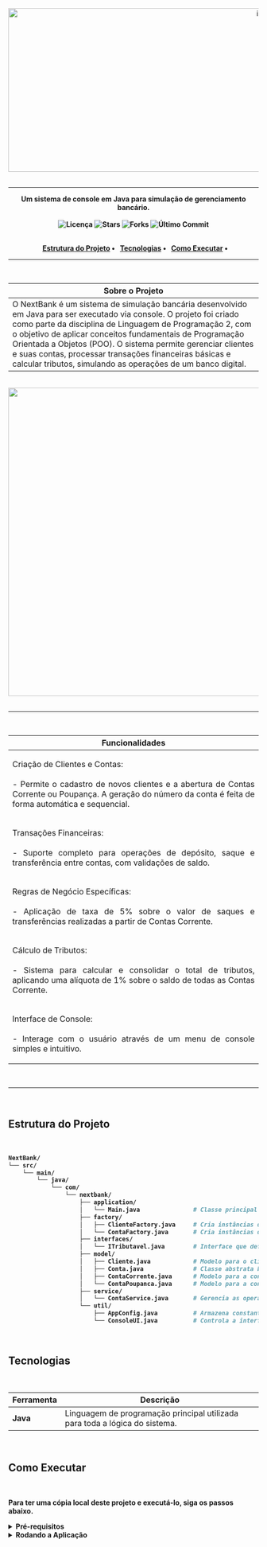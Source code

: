 <div align="center"\>
  <img width="1024" height="329" alt="image" src="https://github.com/user-attachments/assets/842cfd8d-5441-4371-b479-fe06753c0d8d" />
</div>

<br>

-----

<div align="center"\>
  <strong>Um sistema de console em Java para simulação de gerenciamento bancário.</strong\>
</div>

<br>

<div align="center">
  <img src="https://img.shields.io/github/license/OfAndreS/NextBank?style=for-the-badge" alt="Licença">
  <img src="https://img.shields.io/github/stars/OfAndreS/NextBank?style=for-the-badge" alt="Stars">
  <img src="https://img.shields.io/github/forks/OfAndreS/NextBank?style=for-the-badge" alt="Forks">
  <img src="https://img.shields.io/github/last-commit/OfAndreS/NextBank?style=for-the-badge" alt="Último Commit">
</div>

<br>

<p align="center">
  <a href="#estrutura-do-projeto">Estrutura do Projeto</a> •
  <a href="#tecnologias">Tecnologias</a> •
  <a href="#como-executar">Como Executar</a> •
</p>

-----

<br>

|**Sobre o Projeto**|
|-|
|O NextBank é um sistema de simulação bancária desenvolvido em Java para ser executado via console. O projeto foi criado como parte da disciplina de Linguagem de Programação 2, com o objetivo de aplicar conceitos fundamentais de Programação Orientada a Objetos (POO). O sistema permite gerenciar clientes e suas contas, processar transações financeiras básicas e calcular tributos, simulando as operações de um banco digital.|

<br>

<div align="center"\>
  <img width="1279" height="620" alt="image" src="https://github.com/user-attachments/assets/641d4153-5e5a-416a-b563-d50ed48ad6c4" />
</div>

<br>

-----

<br>

| **Funcionalidades** |
|---|
| <p align="justify">  Criação de Clientes e Contas: <br> <br> -  Permite o cadastro de novos clientes e a abertura de Contas Corrente ou Poupança. A geração do número da conta é feita de forma automática e sequencial. </p> |
| <p align="justify">Transações Financeiras: <br> <br> - Suporte completo para operações de depósito, saque e transferência entre contas, com validações de saldo. </p> |
| <p align="justify"> Regras de Negócio Específicas: <br> <br> - Aplicação de taxa de 5% sobre o valor de saques e transferências realizadas a partir de Contas Corrente. </p> |
| <p align="justify"> Cálculo de Tributos: <br> <br> - Sistema para calcular e consolidar o total de tributos, aplicando uma alíquota de 1% sobre o saldo de todas as Contas Corrente. </p> |
| <p align="justify"> Interface de Console: <br> <br> - Interage com o usuário através de um menu de console simples e intuitivo. </p> |

<br>

-----

<br>

## **Estrutura do Projeto**
<br>

```bash
NextBank/
└── src/
    └── main/
        └── java/
            └── com/
                └── nextbank/
                    ├── application/
                    │   └── Main.java               # Classe principal que inicia a aplicação e o menu.
                    ├── factory/
                    │   ├── ClienteFactory.java     # Cria instâncias de Cliente.
                    │   └── ContaFactory.java       # Cria instâncias de Conta (Corrente ou Poupança).
                    ├── interfaces/
                    │   └── ITributavel.java        # Interface que define o contrato para cálculo de tributos.
                    ├── model/
                    │   ├── Cliente.java            # Modelo para o cliente.
                    │   ├── Conta.java              # Classe abstrata base para os tipos de contas.
                    │   ├── ContaCorrente.java      # Modelo para a conta corrente.
                    │   └── ContaPoupanca.java      # Modelo para a conta poupança.
                    ├── service/
                    │   └── ContaService.java       # Gerencia as operações de contas e clientes.
                    └── util/
                        ├── AppConfig.java          # Armazena constantes e configurações da aplicação.
                        └── ConsoleUI.java          # Controla a interface do usuário no console.
```

<br>

## **Tecnologias**

<br>

| Ferramenta | Descrição |
|-----------|----------------------------------------------------------------|
| **Java** | Linguagem de programação principal utilizada para toda a lógica do sistema. |

<br>

## **Como Executar**

<br>

Para ter uma cópia local deste projeto e executá-lo, siga os passos abaixo.

<details>
  <summary><strong>Pré-requisitos</strong></summary>
  
  - Você vai precisar do Java Development Kit (JDK) instalado na sua máquina.
  - Você vai precisar do Git instalado na sua máquina para clonar o repositório.
  - É bom ter um editor de texto como o VS Code ou uma IDE como IntelliJ ou Eclipse.

</details>

<details>
  <summary><strong>Rodando a Aplicação</strong></summary>

<br>

1 ) **Clone o repositório:**

```bash
git clone https://github.com/OfAndreS/FastDelivery.git
````

2 ) **Navegue até o diretório `src` do projeto:**

```bash
cd FastDelivery
```

3 ) **Compile todos os arquivos Java a partir do diretório `src`:**

```bash
# Para sistemas baseados em Unix (Linux, macOS)
mkdir -p bin && javac -d bin $(find src/main/java -name "*.java")

# Para Windows (PowerShell)
if (-not (Test-Path -Path "bin")) { New-Item -ItemType Directory -Path "bin" }; javac -d bin (Get-ChildItem -Recurse -Path src/main/java -Filter *.java).FullName
```

4 ) **Execute a classe principal a partir do diretório `src`:**

```bash
java -cp bin com.nextbank.application.Main
```

</details>
